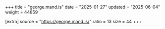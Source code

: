 +++
title = "george.mand.is"
date = "2025-01-27"
updated = "2025-06-04"
weight = 44859

[extra]
source = "https://george.mand.is/"
ratio = 13
size = 44
+++
